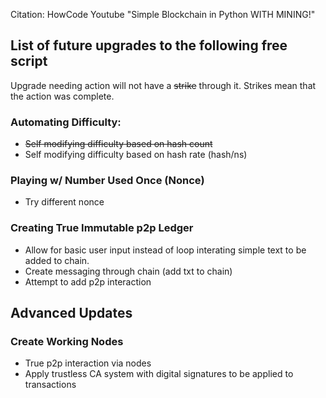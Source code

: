 Citation: HowCode Youtube "Simple Blockchain in Python WITH MINING!"

## List of future upgrades to the following free script
Upgrade needing action will not have a <strike>strike</strike> through it. Strikes mean that the action was complete.

### Automating Difficulty: 
- <strike>Self modifying difficulty based on hash count</strike>
- Self modifying difficulty based on hash rate (hash/ns)
### Playing w/ Number Used Once (Nonce)
- Try different nonce
### Creating True Immutable p2p Ledger
- Allow for basic user input instead of loop interating simple text to be added to chain. 
- Create messaging through chain (add txt to chain)
- Attempt to add p2p interaction

## Advanced Updates
### Create Working Nodes
- True p2p interaction via nodes
- Apply trustless CA system with digital signatures to be applied to transactions


